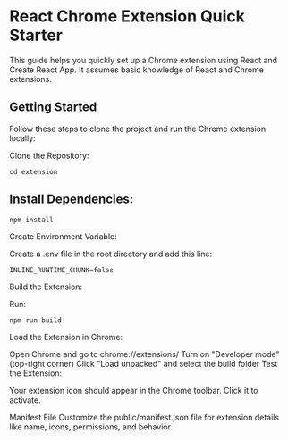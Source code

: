 # React Chrome Extension Quick Starter
This guide helps you quickly set up a Chrome extension using React and Create React App. It assumes basic knowledge of React and Chrome extensions.

## Getting Started
Follow these steps to clone the project and run the Chrome extension locally:

Clone the Repository:
```
cd extension
```
## Install Dependencies:
```
npm install
```
Create Environment Variable:

Create a .env file in the root directory and add this line:
```
INLINE_RUNTIME_CHUNK=false
```
Build the Extension:

Run:
```
npm run build
```
Load the Extension in Chrome:

Open Chrome and go to chrome://extensions/
Turn on "Developer mode" (top-right corner)
Click "Load unpacked" and select the build folder
Test the Extension:

Your extension icon should appear in the Chrome toolbar. Click it to activate.

Manifest File
Customize the public/manifest.json file for extension details like name, icons, permissions, and behavior.